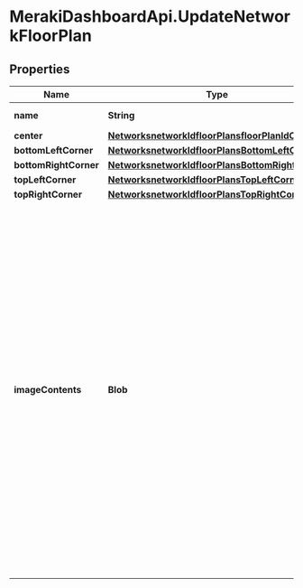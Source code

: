 # MerakiDashboardApi.UpdateNetworkFloorPlan

## Properties
Name | Type | Description | Notes
------------ | ------------- | ------------- | -------------
**name** | **String** | The name of your floor plan. | [optional] 
**center** | [**NetworksnetworkIdfloorPlansfloorPlanIdCenter**](NetworksnetworkIdfloorPlansfloorPlanIdCenter.md) |  | [optional] 
**bottomLeftCorner** | [**NetworksnetworkIdfloorPlansBottomLeftCorner**](NetworksnetworkIdfloorPlansBottomLeftCorner.md) |  | [optional] 
**bottomRightCorner** | [**NetworksnetworkIdfloorPlansBottomRightCorner**](NetworksnetworkIdfloorPlansBottomRightCorner.md) |  | [optional] 
**topLeftCorner** | [**NetworksnetworkIdfloorPlansTopLeftCorner**](NetworksnetworkIdfloorPlansTopLeftCorner.md) |  | [optional] 
**topRightCorner** | [**NetworksnetworkIdfloorPlansTopRightCorner**](NetworksnetworkIdfloorPlansTopRightCorner.md) |  | [optional] 
**imageContents** | **Blob** | The file contents (a base 64 encoded string) of your new image. Supported formats are PNG, GIF, and JPG. Note that all images are saved as PNG files, regardless of the format they are uploaded in. If you upload a new image, and you do NOT specify any new geolocation fields ('center, 'topLeftCorner', etc), the floor plan will be recentered with no rotation in order to maintain the aspect ratio of your new image. | [optional] 


